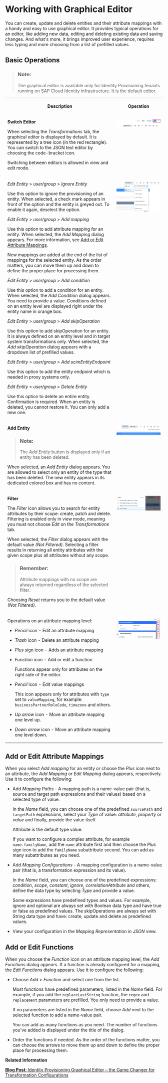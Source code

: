 <!-- loioa985398fd04b49fe8b0905079a9faaf6 -->

# Working with Graphical Editor

You can create, update and delete entities and their attribute mappings with a handy and easy to use graphical editor. It provides typical operations for an editor, like adding new data, editing and deleting existing data and saving changes. And what's more, it brings improved user experience, requires less typing and more choosing from a list of prefilled values.



<a name="loioa985398fd04b49fe8b0905079a9faaf6__section_a1f_3rk_jvb"/>

## Basic Operations

> ### Note:  
> The graphical editor is available only for Identity Provisioning tenants running on SAP Cloud Identity infrastructure. It is the default editor.


<table>
<tr>
<th valign="top">

Description

</th>
<th valign="top">

Operation

</th>
</tr>
<tr>
<td valign="top">

**Switch Editor**

When selecting the *Transformations* tab, the graphical editor is displayed by default. It is represented by a tree icon \(in the red rectangle\). You can switch to the JSON text editor by choosing the code-bracket icon.

Switching between editors is allowed in view and edit mode.

</td>
<td valign="top">

![](images/Switch_d456bf3.png)

</td>
</tr>
<tr>
<td valign="top">

*Edit Entity* \> *user/group* \> *Ignore Entity*

Use this option to ignore the provisioning of an entity. When selected, a check mark appears in front of the option and the entity is greyed out. To enable it again, deselect the option.

*Edit Entity* \> *user/group* \> *Add mapping*

Use this option to add attribute mapping for an entity. When selected, the *Add Mapping* dialog appears. For more information, see [Add or Edit Attribute Mappings](https://help.sap.com/docs/IDENTITY_PROVISIONING/f48e822d6d484fa5ade7dda78b64d9f5/a985398fd04b49fe8b0905079a9faaf6.html?state=DRAFT&version=Cloud_07#add-or-edit-attribute-mappings).

New mappings are added at the end of the list of mappings for the selected entity. As the order matters, you can move them up and down to define the proper place for processing them.

*Edit Entity* \> *user/group* \> *Add condition*

Use this option to add a condition for an entity. When selected, the *Add Condition* dialog appears. You need to provide a value. Conditions defined on an entity level are displayed right under the entity name in orange box.

*Edit Entity* \> *user/group* \> *Add skipOperation*

Use this option to add skipOperation for an entity. It is always defined on an entity level and in target system transformations only. When selected, the *Add skipOperation* dialog appears with a dropdown list of prefilled values.

*Edit Entity* \> *user/group* \> *Add scimEntityEndpoint*

Use this option to add the entity endpoint which is needed in proxy systems only.

*Edit Entity* \> *user/group* \> *Delete Entity*

Use this option to delete an entire entity. Confirmation is required. When an entity is deleted, you cannot restore it. You can only add a new one.

</td>
<td valign="top">

![](images/EditEntity_de06140.png)

</td>
</tr>
<tr>
<td valign="top">

**Add Entity**

> ### Note:  
> The *Add Entity* button is displayed only if an entity has been deleted.

When selected, an *Add Entity* dialog appears. You are allowed to select only an entity of the type that has been deleted. The new entity appears in its dedicated colored box and has no content.

</td>
<td valign="top">

![](images/AddEntity_ab76cda.png)

</td>
</tr>
<tr>
<td valign="top">

**Filter**

The *Filter* icon allows you to search for entity attributes by their scope: create, patch and delete. Filtering is enabled only in view mode, meaning you must not choose *Edit* on the *Transformations* tab.

When selected, the *Filter* dialog appears with the default value *\(Not Filtered\)*. Selecting a filter results in returning all entity attributes with the given scope plus all attributes without any scope.

> ### Remember:  
> Attribute mappings with no scope are always returned regardless of the selected filter.

Choosing *Reset* returns you to the default value *\(Not Filtered\)*.

</td>
<td valign="top">

![](images/FilterScope_d8772a3.png)

</td>
</tr>
<tr>
<td valign="top">

Operations on an attribute mapping level:

-   *Pencil* icon - Edit an attribute mapping

-   *Trash* icon - Delete an attribute mapping

-   *Plus* sign icon - Adds an attribute mapping

-   *Function* icon - Add or edit a function

    Functions appear only for attributes on the right side of the editor.

-   *Pencil* icon - Edit value mappings

    This icon appears only for attributes with `type` set to `valueMapping`, for example: `businessPartnerRoleCode`, `timezone` and others.

-   *Up arrow* icon - Move an attribute mapping one level up.

-   *Down arrow* icon - Move an attribute mapping one level down.




</td>
<td valign="top">

![](images/MenuOptions_42da4f1.png)

</td>
</tr>
</table>



<a name="loioa985398fd04b49fe8b0905079a9faaf6__section_vmt_jrk_jvb"/>

## Add or Edit Attribute Mappings

When you select *Add mapping* for an entity or choose the *Plus* icon next to an attribute, the *Add Mapping* or *Edit Mapping* dialog appears, respectively. Use it to configure the following:

-   Add *Mapping Paths* - A mapping path is a name-value pair \(that is, source and target path expressions and their values\) based on a selected type of value.

    In the *Name* field, you can choose one of the predefined `sourcePath` and `targetPath` expressions, select your *Type* of value: *attribute*, *property* or *value* and finally, provide the value itself.

    Attribute is the default type value.

    If you want to configure a complex attribute, for example `name.familyName`, add the `name` attribute first and then choose the *Plus* sign icon to add the `familyName` subattribute second. You can add as many subattributes as you need.

-   Add *Mapping Configurations* - A mapping configuration is a name-value pair \(that is, a transformation expression and its value\).

    In the *Name* field, you can choose one of the predefined expressions: *condition*, *scope*, *constant*, *ignore*, *correlationAttribute* and others, define the data type by selecting *Type* and provide a value.

    Some expressions have predefined types and values. For example, ignore and optional are always set with Boolean data type and have true or false as predefined values. The skipOperations are always set with String data type and have: create, update and delete as predefined values.

-   View your configuration in the *Mapping Representation in JSON* view.




<a name="loioa985398fd04b49fe8b0905079a9faaf6__section_cqh_lrk_jvb"/>

## Add or Edit Functions

When you choose the *Function* icon on an attribute mapping level, the *Add Functions* dialog appears. If a function is already configured for a mapping, the *Edit Functions* dialog appears. Use it to configure the following:

-   Choose *Add* \> *Function* and select one from the list.

    Most functions have predefined parameters, listed in the *Name* field. For example, if you add the `replaceLastString` function, the `regex` and `replacement` parameters are prefilled. You only need to provide a value.

    If no parameters are listed in the *Name* field, choose *Add* next to the selected function to add a name-value pair.

    You can add as many functions as you need. The number of functions you've added is displayed under the title of the dialog.

-   Order the functions if needed. As the order of the functions matter, you can choose the arrows to move them up and down to define the proper place for processing them.


**Related Information**  


[**Blog Post**: Identity Provisioning Graphical Editor – the Game Changer for Transformation Configurations](https://blogs.sap.com/2023/03/17/identity-provisioning-graphical-editor-the-game-changer-for-transformation-configurations/)

